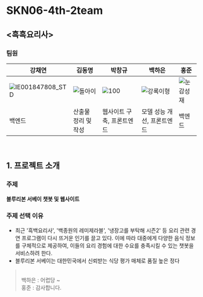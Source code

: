 # SKN06-4th-2team


## <흑흑요리사>

### 팀원

| 강채연 | 김동명| 박창규 | 백하은| 홍준 |
| --- | --- | --- | --- | --- |
| ![IE001847808_STD](https://github.com/user-attachments/assets/c2f2176b-7c40-4769-b3a4-7dbef5565109) |![돌아이](https://github.com/user-attachments/assets/eac6eb13-7166-409a-9f04-defaeb629cfe)|![100](https://github.com/user-attachments/assets/89f5e5ed-6412-44bf-99e9-13bef9668415)|![강록이형](https://github.com/user-attachments/assets/3f3a4698-0df0-4028-8a9c-d8ced265a568)|![눈감성재](https://github.com/user-attachments/assets/19d76aae-223c-44b1-9fb9-57fd0991293f)|
| 백엔드 | 산출물 정리 및 작성 |웹사이트 구축, 프론트엔드|모델 성능 개선, 프론트엔드| 백엔드 |

</br>

## 1. 프로젝트 소개  
### **주제**  
**블루리본 서베이 챗봇 및 웹사이트**  

### **주제 선택 이유**  
-  최근 '흑백요리사', '백종원의 레미제라블', '냉장고를 부탁해 시즌2' 등 요리 관련 경연 프로그램이 다시 뜨거운 인기를 끌고 있다. 이에 따라 대중에게 다양한 음식 정보를 구체적으로 제공하여, 이들의 요리 경험에 대한 수요를 충족시킬 수 있는 챗봇을 서비스하려 한다.
-   블루리본 서베이는 대한민국에서 신뢰받는 식당 평가 매체로 품질 높은 정다
> </br>
> 백하은 : 어렵당 ~
> </br>
> 홍준   : 감사합니다.




